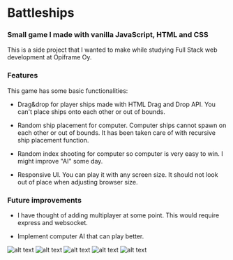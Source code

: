 # Battleships
### Small game I made with vanilla JavaScript, HTML and CSS

This is a side project that I wanted to make while studying Full Stack web development at Opiframe Oy.

### Features
This game has some basic functionalities:

- Drag&drop for player ships made with HTML Drag and Drop API. You can't place ships onto each other or out of bounds.

- Random ship placement for computer. Computer ships cannot spawn on each other or out of bounds. It has been taken care of with recursive ship placement function.

- Random index shooting for computer so computer is very easy to win. I might improve "AI" some day.

- Responsive UI. You can play it with any screen size. It should not look out of place when adjusting browser size.

### Future improvements
- I have thought of adding multiplayer at some point. This would require express and websocket.

- Implement computer AI that can play better.

![alt text](https://i.imgur.com/0QbG8AB.png)
![alt text](https://i.imgur.com/fraExVh.png)
![alt text](https://i.imgur.com/ZW01FZu.png)
![alt text](https://i.imgur.com/959knBq.png)
![alt text](https://i.imgur.com/5Id91fn.png)
